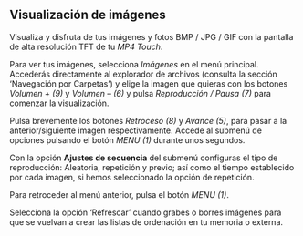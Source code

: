 ## Visualización de imágenes

Visualiza y disfruta de tus imágenes y fotos BMP / JPG / GIF con la pantalla de alta resolución TFT de tu *MP4 Touch*.

Para ver tus imágenes, selecciona *Imágenes* en el menú principal. Accederás directamente al explorador de archivos (consulta la sección ‘Navegación por Carpetas’) y elige la imagen que quieras con los botones *Volumen + (9)* y *Volumen – (6)* y pulsa *Reproducción / Pausa (7)* para comenzar la visualización.

Pulsa brevemente los botones *Retroceso (8)* y *Avance (5)*, para pasar a la anterior/siguiente imagen respectivamente. Accede al submenú de opciones pulsando el botón *MENU (1)* durante unos segundos. 

Con la opción **Ajustes de secuencia** del submenú  configuras el tipo de reproducción: Aleatoria, repetición y previo; así como el tiempo establecido por cada imagen, si hemos seleccionado la opción de repetición.

Para retroceder al menú anterior, pulsa el botón *MENU (1)*.

Selecciona la opción ‘Refrescar’ cuando grabes o borres imágenes para que se vuelvan a crear las listas de ordenación en tu memoria o externa.
